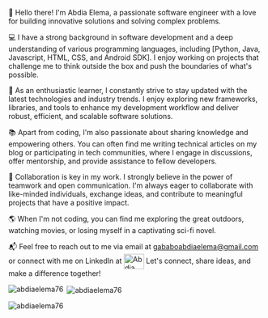 👋 Hello there! I'm Abdia Elema, a passionate software engineer with a love for building innovative solutions and solving complex problems.

💻 I have a strong background in software development and a deep understanding of various programming languages, including [Python, Java, Javascript, HTML, CSS, and Android SDK]. I enjoy working on projects that challenge me to think outside the box and push the boundaries of what's possible.

🚀 As an enthusiastic learner, I constantly strive to stay updated with the latest technologies and industry trends. I enjoy exploring new frameworks, libraries, and tools to enhance my development workflow and deliver robust, efficient, and scalable software solutions.

📚 Apart from coding, I'm also passionate about sharing knowledge and empowering others. You can often find me writing technical articles on my blog or participating in tech communities, where I engage in discussions, offer mentorship, and provide assistance to fellow developers.

👥 Collaboration is key in my work. I strongly believe in the power of teamwork and open communication. I'm always eager to collaborate with like-minded individuals, exchange ideas, and contribute to meaningful projects that have a positive impact.

🌎 When I'm not coding, you can find me exploring the great outdoors, watching movies, or losing myself in a captivating sci-fi novel.

📬 Feel free to reach out to me via email at gababoabdiaelema@gmail.com or connect with me on LinkedIn at <a href ="https://www.linkedin.com/in/abdia-elema-8b5a06248/" taget="blank"><img align="center" src="https://raw.githubusercontent.com/rahuldkjain/github-profile-readme-generator/master/src/images/icons/Social/linked-in-alt.svg" alt="Abdia Elema" height="30" width="40" /></a> Let's connect, share ideas, and make a difference together!


<p><img align="left" src="https://github-readme-stats.vercel.app/api/top-langs?username=abdiaelema76&show_icons=true&locale=en&layout=compact" alt="abdiaelema76" /></p>

<p>&nbsp;<img align="center" src="https://github-readme-stats.vercel.app/api?username=abdiaelema76&show_icons=true&locale=en" alt="abdiaelema76" /></p>

<p><img align="center" src="https://github-readme-streak-stats.herokuapp.com/?user=abdiaelema76&" alt="abdiaelema76" /></p>


